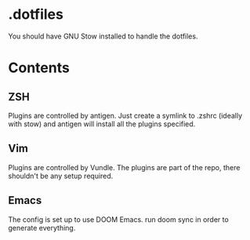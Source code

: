 # .dotfiles

You should have GNU Stow installed to handle the dotfiles.

# Contents

## ZSH

Plugins are controlled by antigen. Just create a symlink to .zshrc (ideally with stow) and antigen will install all the plugins specified.

## Vim

Plugins are controlled by Vundle. The plugins are part of the repo, there shouldn't be any setup required.

## Emacs

The config is set up to use DOOM Emacs. run doom sync in order to generate everything.
